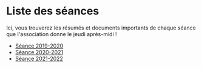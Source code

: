 # Liste des séances

Ici, vous trouverez les résumés et documents importants de chaque séance que l'association donne le jeudi après-midi !

- [Séance 2019-2020](./seances/seances-2019-2020/seances-2019-2020.md)
- [Séance 2020-2021](./seances/seances-2020-2021/seances-2020-2021.md)
- [Séance 2021-2022](./seances/seances-2021-2022/seances-2020-2021.md)